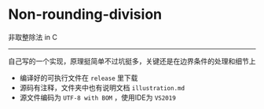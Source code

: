 # Non-rounding-division

非取整除法 in C

---

自己写的一个实现，原理挺简单不过坑挺多，关键还是在边界条件的处理和细节上

- 编译好的可执行文件在 `release` 里下载
- 源码有注释，文件夹中也有说明文档 `illustration.md` 
- 源文件编码为 `UTF-8 with BOM` ，使用IDE为 `VS2019` 
